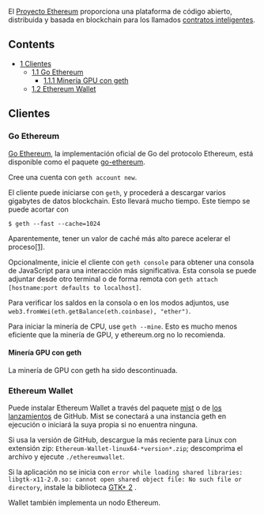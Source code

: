 El [Proyecto Ethereum](https://ethereum.org/) proporciona una plataforma de código abierto, distribuida y basada en blockchain para los llamados [contratos inteligentes](https://en.wikipedia.org/wiki/es:Contrato_inteligente "wikipedia:es:Contrato inteligente").

## Contents

*   [1 Clientes](#Clientes)
    *   [1.1 Go Ethereum](#Go_Ethereum)
        *   [1.1.1 Minería GPU con geth](#Miner.C3.ADa_GPU_con_geth)
    *   [1.2 Ethereum Wallet](#Ethereum_Wallet)

## Clientes

### Go Ethereum

[Go Ethereum](https://geth.ethereum.org/), la implementación oficial de Go del protocolo Ethereum, está disponible como el paquete [go-ethereum](https://www.archlinux.org/packages/?name=go-ethereum).

Cree una cuenta con `geth account new`.

El cliente puede iniciarse con `geth`, y procederá a descargar varios gigabytes de datos blockchain. Esto llevará mucho tiempo. Este tiempo se puede acortar con

```
$ geth --fast --cache=1024

```

Aparentemente, tener un valor de caché más alto parece acelerar el proceso[[1]](https://ethereum.stackexchange.com/questions/603/help-with-very-slow-mist-sync#3805).

Opcionalmente, inicie el cliente con `geth console` para obtener una consola de JavaScript para una interacción más significativa. Esta consola se puede adjuntar desde otro terminal o de forma remota con `geth attach [hostname:port defaults to localhost]`.

Para verificar los saldos en la consola o en los modos adjuntos, use `web3.fromWei(eth.getBalance(eth.coinbase), "ether")`.

Para iniciar la minería de CPU, use `geth --mine`. Esto es mucho menos eficiente que la minería de GPU, y ethereum.org no lo recomienda.

#### Minería GPU con geth

La minería de GPU con geth ha sido descontinuada.

### Ethereum Wallet

Puede instalar Ethereum Wallet a través del paquete [mist](https://aur.archlinux.org/packages/mist/) o de [los lanzamientos](https://github.com/ethereum/mist/releases) de GitHub. Mist se conectará a una instancia geth en ejecución o iniciará la suya propia si no enuentra ninguna.

Si usa la versión de GitHub, descargue la más reciente para Linux con extensión zip: `Ethereum-Wallet-linux64-*version*.zip`; descomprima el archivo y ejecute `./ethereumwallet`.

Si la aplicación no se inicia con `error while loading shared libraries: libgtk-x11-2.0.so: cannot open shared object file: No such file or directory`, instale la biblioteca [GTK+ 2](/index.php/GTK%2B_(Espa%C3%B1ol) "GTK+ (Español)") .

Wallet también implementa un nodo Ethereum.